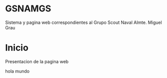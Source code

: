 # GSNAMGS
Sistema y pagina web correspondientes al Grupo Scout Naval Almte. Miguel Grau
# Inicio 
Presentacion de la pagina web

hola mundo